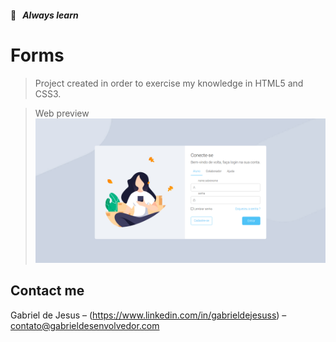 #### 📒   _Always learn_

# Forms
> Project created in order to exercise my knowledge in HTML5 and CSS3.

> Web preview
![](assets/images/web-preview.png)

## Contact me

Gabriel de Jesus – (https://www.linkedin.com/in/gabrieldejesuss) – contato@gabrieldesenvolvedor.com
